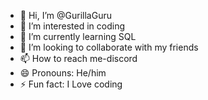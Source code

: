 - 👋 Hi, I’m @GurillaGuru
- 👀 I’m interested in coding
- 🌱 I’m currently learning SQL
- 💞️ I’m looking to collaborate with my friends
- 📫 How to reach me-discord
- 😄 Pronouns: He/him
- ⚡ Fun fact: I Love coding

<!---
GurillaGuru/GurillaGuru is a ✨ special ✨ repository because its `README.md` (this file) appears on your GitHub profile.
You can click the Preview link to take a look at your changes.
--->
